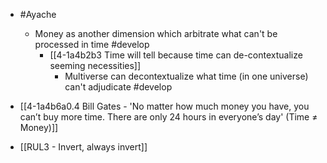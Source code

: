 - #Ayache
	- Money as another dimension which arbitrate what can't be processed in time #develop
		- [[4-1a4b2b3 Time will tell because time can de-contextualize seeming necessities]]
			- Multiverse can decontextualize what time (in one universe) can't adjudicate #develop

- [[4-1a4b6a0.4 Bill Gates - 'No matter how much money you have, you can’t buy more time. There are only 24 hours in everyone’s day' (Time ≠ Money)]]

- [[RUL3 - Invert, always invert]]
